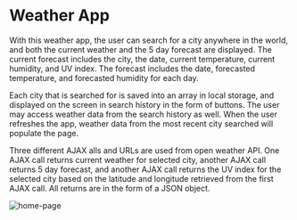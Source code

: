 # Weather App

With this weather app, the user can search for a city anywhere in the world, and both the current weather and the 5 day forecast are displayed. The current forecast includes the city, the date, current temperature, current humidity, and UV index. The forecast includes the date, forecasted temperature, and forecasted humidity for each day.
<br>

Each city that is searched for is saved into an array in local storage, and displayed on the screen in search history in the form of buttons. The user may access weather data from the search history as well.
When the user refreshes the app, weather data from the most recent city searched will populate the page.
<br>

Three different AJAX alls and URLs are used from open weather API. One AJAX call returns current weather for selected city, another AJAX call returns 5 day forecast, and another AJAX call returns the UV index for the selected city based on the latitude and longitude retrieved from the first AJAX call. All returns are in the form of a JSON object.
<br>

<img src ="./home.png" alt="home-page">